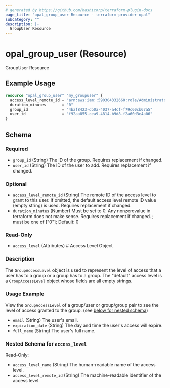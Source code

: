 ```yaml
---
# generated by https://github.com/hashicorp/terraform-plugin-docs
page_title: "opal_group_user Resource - terraform-provider-opal"
subcategory: ""
description: |-
  GroupUser Resource
---
```


# opal_group_user (Resource)

GroupUser Resource

## Example Usage

```terraform
resource "opal_group_user" "my_groupuser" {
  access_level_remote_id = "arn:aws:iam::590304332660:role/AdministratorAccess"
  duration_minutes       = "0"
  group_id               = "4baf8423-db0a-4037-a4cf-f79c60cb67a5"
  user_id                = "f92aa855-cea9-4814-b9d8-f2a60d3e4a06"
}
```

<!-- schema generated by tfplugindocs -->
## Schema

### Required

- `group_id` (String) The ID of the group. Requires replacement if changed.
- `user_id` (String) The ID of the user to add. Requires replacement if changed.

### Optional

- `access_level_remote_id` (String) The remote ID of the access level to grant to this user. If omitted, the default access level remote ID value (empty string) is used. Requires replacement if changed.
- `duration_minutes` (Number) Must be set to 0. Any nonzerovalue in terraform does not make sense. Requires replacement if changed. ; must be one of ["0"]; Default: 0

### Read-Only

- `access_level` (Attributes) # Access Level Object
### Description
The `GroupAccessLevel` object is used to represent the level of access that a user has to a group or a group has to a group. The "default" access
level is a `GroupAccessLevel` object whose fields are all empty strings.

### Usage Example
View the `GroupAccessLevel` of a group/user or group/group pair to see the level of access granted to the group. (see [below for nested schema](#nestedatt--access_level))
- `email` (String) The user's email.
- `expiration_date` (String) The day and time the user's access will expire.
- `full_name` (String) The user's full name.

<a id="nestedatt--access_level"></a>
### Nested Schema for `access_level`

Read-Only:

- `access_level_name` (String) The human-readable name of the access level.
- `access_level_remote_id` (String) The machine-readable identifier of the access level.

